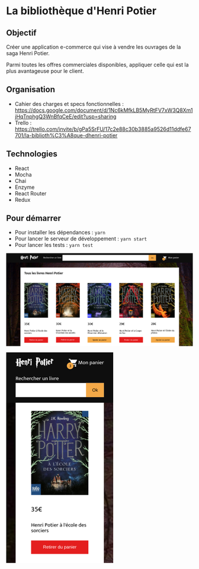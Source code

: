 La bibliothèque d'Henri Potier
====================

Objectif
--------------------

Créer une application e-commerce qui vise à vendre les ouvrages de la saga Henri Potier.

Parmi toutes les offres commerciales disponibles, appliquer celle qui est la plus avantageuse pour le client.

Organisation
--------------------

- Cahier des charges et specs fonctionnelles : https://docs.google.com/document/d/1Nc6kMfkLB5MyRtFV7xW3Q8Xm1jHqTnphgQ3WnBfqCeE/edit?usp=sharing
- Trello : https://trello.com/invite/b/gPa5SrFU/17c2e88c30b3885a9526d11ddfe67701/la-biblioth%C3%A8que-dhenri-potier

Technologies
--------------------

- React
- Mocha
- Chai
- Enzyme
- React Router
- Redux

Pour démarrer
--------------------

- Pour installer les dépendances : `yarn`
- Pour lancer le serveur de développement : `yarn start`
- Pour lancer les tests : `yarn test`

![Homepage screenshot on desktop](https://raw.githubusercontent.com/Abibibi/henri-potier/main/public/HenriPotierDesktop_AbebaNgwe.png?token=AME7L4ZZSTHC5D3EHFDQT4C7QCQCU)

![Homepage screenshot on mobile](https://raw.githubusercontent.com/Abibibi/henri-potier/main/public/HenriPotierMobile_AbebaNgwe.png?token=AME7L46A7WNYZUPUCKJW7T27QCPWQ)

